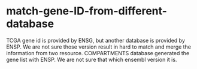 # match-gene-ID-from-different-database
TCGA gene id is provided by ENSG, but another database is provided by ENSP.
We are not sure those version result in hard to match and merge the information from two resource.
COMPARTMENTS database generated the gene list with ENSP. We are not sure that which ensembl version it is.
